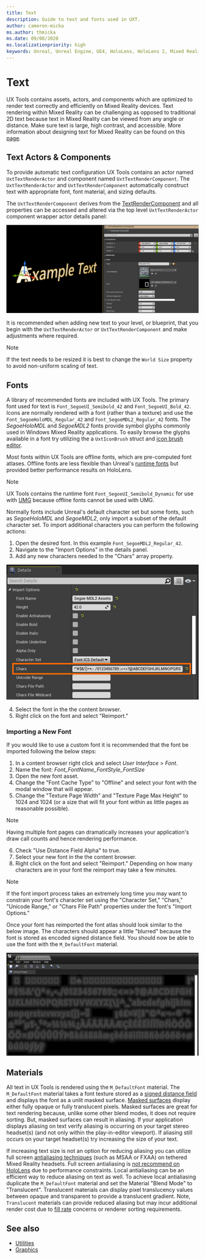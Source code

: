 ```yaml
---
title: Text
description: Guide to text and fonts used in UXT.
author: cameron-micka
ms.author: thmicka
ms.date: 09/08/2020
ms.localizationpriority: high
keywords: Unreal, Unreal Engine, UE4, HoloLens, HoloLens 2, Mixed Reality, development, MRTK, UXT, UX Tools, Text, Fonts
---
```


# Text

UX Tools contains assets, actors, and components which are optimized to render text correctly and efficiently on Mixed Reality devices. Text rendering within Mixed Reality can be challenging as opposed to traditional 2D text because text in Mixed Reality can be viewed from any angle or distance. Make sure text is large, high contrast, and accessible. More information about designing text for Mixed Reality can be found on this [page](/windows/mixed-reality/typography).

## Text Actors & Components

To provide automatic text configuration UX Tools contains an actor named `UxtTextRenderActor` and component named `UxtTextRenderComponent`. The `UxtTextRenderActor` and `UxtTextRenderComponent` automatically construct text with appropriate font, font material, and sizing defaults.

The `UxtTextRenderComponent` derives from the [TextRenderComponent](https://docs.unrealengine.com/API/Runtime/Engine/Components/UTextRenderComponent/index.html) and all properties can be accessed and altered via the top level `UxtTextRenderActor` component wrapper actor details panel:

![Text actor render component panel](images/Text/TextActor.png)

It is recommended when adding new text to your level, or blueprint, that you begin with the `UxtTextRenderActor` or `UxtTextRenderComponent` and make adjustments where required. 

> [!NOTE] 
> If the text needs to be resized it is best to change the `World Size` property to avoid non-uniform scaling of text.

## Fonts

A library of recommended fonts are included with UX Tools. The primary font used for text is `Font_SegoeUI_Semibold_42` and `Font_SegoeUI_Bold_42`. Icons are normally rendered with a font (rather than a texture) and use the `Font_SegoeHoloMDL_Regular_42` and `Font_SegoeMDL2_Regular_42` fonts. The *SegoeHoloMDL* and *SegoeMDL2* fonts provide symbol glyphs commonly used in Windows Mixed Reality applications. To easily browse the glyphs available in a font try utilizing the a `UxtIconBrush` struct and [icon brush editor](utilities.md#icon-brush-editor).

Most fonts within UX Tools are offline fonts, which are pre-computed font atlases. Offline fonts are less flexible than Unreal's [runtime fonts](https://docs.unrealengine.com/Engine/UMG/UserGuide/Fonts/Overview/index.html) but provided better performance results on HoloLens.

> [!NOTE] 
> UX Tools contains the runtime font `Font_SegoeUI_Semibold_Dynamic` for use with [UMG](https://docs.unrealengine.com/Engine/UMG/UserGuide/index.html) because offline fonts cannot be used with UMG.

Normally fonts include Unreal's default character set but some fonts, such as *SegoeHoloMDL* and *SegoeMDL2*, only import a subset of the default character set. To import additional characters you can perform the following actions:

1) Open the desired font. In this example `Font_SegoeMDL2_Regular_42`.
2) Navigate to the "Import Options" in the details panel.
3) Add any new characters needed to the "Chars" array property.

![Font import details with chars property highlighted](images/Text/FontChars.png)

4) Select the font in the the content browser.
5) Right click on the font and select "Reimport."

### Importing a New Font

If you would like to use a custom font it is recommended that the font be imported following the below steps:

1) In a content browser right click and select *User Interface* > *Font*.
2) Name the font: *Font_FontName_FontStyle_FontSize*
3) Open the new font asset.
4) Change the "Font Cache Type" to "Offline" and select your font with the modal window that will appear.
5) Change the "Texture Page Width" and "Texture Page Max Height" to 1024 and 1024 (or a size that will fit your font within as little pages as reasonable possible). 
> [!NOTE] 
> Having multiple font pages can dramatically increases your application's draw call counts and hence rendering performance.
6) Check "Use Distance Field Alpha" to true.
7) Select your new font in the the content browser.
8) Right click on the font and select "Reimport." Depending on how many characters are in your font the reimport may take a few minutes.
> [!NOTE] 
> If the font import process takes an extremely long time you may want to constrain your font's character set using the "Character Set," "Chars," "Unicode Range," or "Chars File Path" properties under the font's "Import Options."

Once your font has reimported the font atlas should look similar to the below image. The characters should appear a little "blurred" because the font is stored as encoded signed distance field. You should now be able to use the font with the `M_DefaultFont` material.

![Font atlas window in Unreal editor](images/Text/FontAtlas.png)

## Materials

All text in UX Tools is rendered using the `M_DefaultFont` material. The `M_DefaultFont` material takes a font texture stored as a [signed distance field](https://en.wikipedia.org/wiki/Signed_distance_function) and displays the font as a unlit masked surface. [Masked surfaces](https://docs.unrealengine.com/Resources/ContentExamples/MaterialNodes/1_8/index.html) display either fully opaque or fully translucent pixels. Masked surfaces are great for text rendering because, unlike some other blend modes, it does not require sorting. But, masked surfaces can result in aliasing. If your application displays aliasing on text verify aliasing is occurring on your target stereo headset(s) (and not only within the play-in-editor viewport). If aliasing still occurs on your target headset(s) try increasing the size of your text.

If increasing text size is not an option for reducing aliasing you can utilize full screen [antialiasing techniques](https://docs.unrealengine.com/Engine/Rendering/PostProcessEffects/AntiAliasing/index.html) (such as MSAA or FXAA) on tethered Mixed Reality headsets. Full screen antialiasing is [not recommend on HoloLens](/windows/mixed-reality/understanding-performance-for-mixed-reality#remove-gpu-stages) due to performance constraints. Local antialiasing can be an efficient way to reduce aliasing on text as well. To achieve local antialiasing duplicate the `M_DefaultFont` material and set the Material "Blend Mode" to "Translucent". Translucent materials can display pixel translucency values between opaque and transparent to provide a translucent gradient. Note, `Translucent` materials can provide reduced aliasing but may incur additional render cost due to [fill rate](/windows/mixed-reality/understanding-performance-for-mixed-reality#understanding-bandwidth-vs-fill-rate) concerns or renderer sorting requirements.

## See also

- [Utilities](utilities.md)
- [Graphics](graphics.md)
